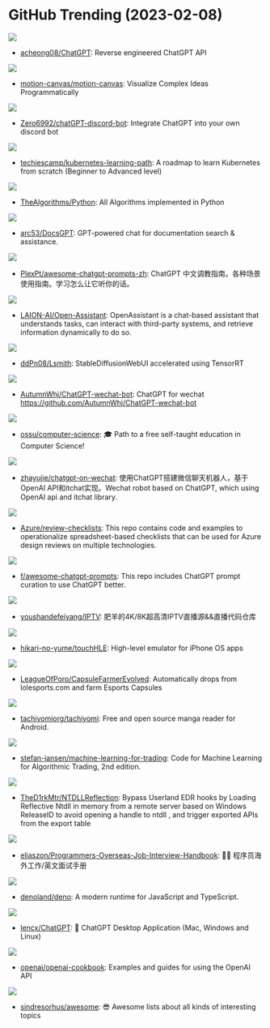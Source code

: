 # GitHub Trending (2023-02-08)

![](https://img.shields.io/badge/Python-New%20734-green?style=flat-square&logo=appveyor)
- [acheong08/ChatGPT](https://github.com/acheong08/ChatGPT): Reverse engineered ChatGPT API

![](https://img.shields.io/badge/TypeScript-New%201-green?style=flat-square&logo=appveyor)
- [motion-canvas/motion-canvas](https://github.com/motion-canvas/motion-canvas): Visualize Complex Ideas Programmatically

![](https://img.shields.io/badge/Python-New%20128-green?style=flat-square&logo=appveyor)
- [Zero6992/chatGPT-discord-bot](https://github.com/Zero6992/chatGPT-discord-bot): Integrate ChatGPT into your own discord bot

![](https://img.shields.io/badge/none-New%20357-green?style=flat-square&logo=appveyor)
- [techiescamp/kubernetes-learning-path](https://github.com/techiescamp/kubernetes-learning-path): A roadmap to learn Kubernetes from scratch (Beginner to Advanced level)

![](https://img.shields.io/badge/Python-New%20243-green?style=flat-square&logo=appveyor)
- [TheAlgorithms/Python](https://github.com/TheAlgorithms/Python): All Algorithms implemented in Python

![](https://img.shields.io/badge/Python-New%20200-green?style=flat-square&logo=appveyor)
- [arc53/DocsGPT](https://github.com/arc53/DocsGPT): GPT-powered chat for documentation search & assistance.

![](https://img.shields.io/badge/none-New%20792-green?style=flat-square&logo=appveyor)
- [PlexPt/awesome-chatgpt-prompts-zh](https://github.com/PlexPt/awesome-chatgpt-prompts-zh): ChatGPT 中文调教指南。各种场景使用指南。学习怎么让它听你的话。

![](https://img.shields.io/badge/Python-New%20660-green?style=flat-square&logo=appveyor)
- [LAION-AI/Open-Assistant](https://github.com/LAION-AI/Open-Assistant): OpenAssistant is a chat-based assistant that understands tasks, can interact with third-party systems, and retrieve information dynamically to do so.

![](https://img.shields.io/badge/Python-New%20139-green?style=flat-square&logo=appveyor)
- [ddPn08/Lsmith](https://github.com/ddPn08/Lsmith): StableDiffusionWebUI accelerated using TensorRT

![](https://img.shields.io/badge/TypeScript-New%20259-green?style=flat-square&logo=appveyor)
- [AutumnWhj/ChatGPT-wechat-bot](https://github.com/AutumnWhj/ChatGPT-wechat-bot): ChatGPT for wechat https://github.com/AutumnWhj/ChatGPT-wechat-bot

![](https://img.shields.io/badge/none-New%20315-green?style=flat-square&logo=appveyor)
- [ossu/computer-science](https://github.com/ossu/computer-science): 🎓 Path to a free self-taught education in Computer Science!

![](https://img.shields.io/badge/Python-New%20623-green?style=flat-square&logo=appveyor)
- [zhayujie/chatgpt-on-wechat](https://github.com/zhayujie/chatgpt-on-wechat): 使用ChatGPT搭建微信聊天机器人，基于OpenAI API和itchat实现。Wechat robot based on ChatGPT, which using OpenAI api and itchat library.

![](https://img.shields.io/badge/VBA-New%2083-green?style=flat-square&logo=appveyor)
- [Azure/review-checklists](https://github.com/Azure/review-checklists): This repo contains code and examples to operationalize spreadsheet-based checklists that can be used for Azure design reviews on multiple technologies.

![](https://img.shields.io/badge/HTML-New%20676-green?style=flat-square&logo=appveyor)
- [f/awesome-chatgpt-prompts](https://github.com/f/awesome-chatgpt-prompts): This repo includes ChatGPT prompt curation to use ChatGPT better.

![](https://img.shields.io/badge/Go-New%20184-green?style=flat-square&logo=appveyor)
- [youshandefeiyang/IPTV](https://github.com/youshandefeiyang/IPTV): 肥羊的4K/8K超高清IPTV直播源&&直播代码仓库

![](https://img.shields.io/badge/Rust-New%2084-green?style=flat-square&logo=appveyor)
- [hikari-no-yume/touchHLE](https://github.com/hikari-no-yume/touchHLE): High-level emulator for iPhone OS apps

![](https://img.shields.io/badge/Python-New%2027-green?style=flat-square&logo=appveyor)
- [LeagueOfPoro/CapsuleFarmerEvolved](https://github.com/LeagueOfPoro/CapsuleFarmerEvolved): Automatically drops from lolesports.com and farm Esports Capsules

![](https://img.shields.io/badge/Kotlin-New%2087-green?style=flat-square&logo=appveyor)
- [tachiyomiorg/tachiyomi](https://github.com/tachiyomiorg/tachiyomi): Free and open source manga reader for Android.

![](https://img.shields.io/badge/Jupyter%20Notebook-New%20208-green?style=flat-square&logo=appveyor)
- [stefan-jansen/machine-learning-for-trading](https://github.com/stefan-jansen/machine-learning-for-trading): Code for Machine Learning for Algorithmic Trading, 2nd edition.

![](https://img.shields.io/badge/C%2B%2B-New%2029-green?style=flat-square&logo=appveyor)
- [TheD1rkMtr/NTDLLReflection](https://github.com/TheD1rkMtr/NTDLLReflection): Bypass Userland EDR hooks by Loading Reflective Ntdll in memory from a remote server based on Windows ReleaseID to avoid opening a handle to ntdll , and trigger exported APIs from the export table

![](https://img.shields.io/badge/none-New%20223-green?style=flat-square&logo=appveyor)
- [eliaszon/Programmers-Overseas-Job-Interview-Handbook](https://github.com/eliaszon/Programmers-Overseas-Job-Interview-Handbook): 🏂🏻 程序员海外工作/英文面试手册

![](https://img.shields.io/badge/Rust-New%2072-green?style=flat-square&logo=appveyor)
- [denoland/deno](https://github.com/denoland/deno): A modern runtime for JavaScript and TypeScript.

![](https://img.shields.io/badge/Rust-New%20907-green?style=flat-square&logo=appveyor)
- [lencx/ChatGPT](https://github.com/lencx/ChatGPT): 🔮 ChatGPT Desktop Application (Mac, Windows and Linux)

![](https://img.shields.io/badge/Jupyter%20Notebook-New%20298-green?style=flat-square&logo=appveyor)
- [openai/openai-cookbook](https://github.com/openai/openai-cookbook): Examples and guides for using the OpenAI API

![](https://img.shields.io/badge/none-New%20250-green?style=flat-square&logo=appveyor)
- [sindresorhus/awesome](https://github.com/sindresorhus/awesome): 😎 Awesome lists about all kinds of interesting topics

